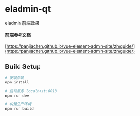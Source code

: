 # eladmin-qt

eladmin 前端效果

#### 前端参考文档
[https://panjiachen.github.io/vue-element-admin-site/zh/guide/](https://panjiachen.github.io/vue-element-admin-site/zh/guide/)

## Build Setup
``` bash
# 安装依赖
npm install

# 启动服务 localhost:8013
npm run dev

# 构建生产环境
npm run build
```
